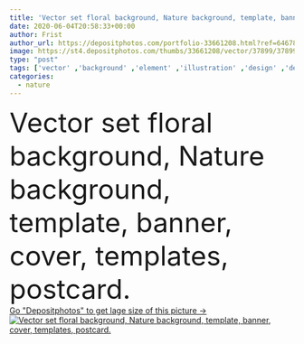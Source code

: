 ```yaml
---
title: 'Vector set floral background, Nature background, template, banner, cover, templates, postcard.'
date: 2020-06-04T20:58:33+00:00
author: Frist
author_url: https://depositphotos.com/portfolio-33661208.html?ref=64678756
image: https://st4.depositphotos.com/thumbs/33661208/vector/37899/378996656/api_thumb_450.jpg?forcejpeg=true
type: "post"
tags: ['vector' ,'background' ,'element' ,'illustration' ,'design' ,'decoration' ,'greeting' ,'happy' ,'season' ,'seasonal' ,'summer' ,'nature' ,'spring' ,'outdoor' ,'environment' ,'garden' ,'leaf' ,'abstract' ,'plant' ,'texture' ,'autumn' ,'leaves' ,'blossom' ,'floral' ,'flower' ,'natural' ,'pattern' ,'card' ,'frame' ,'banner' ,'ornament' ,'calendar' ,'landscape' ,'trees' ,'pink' ,'seasons' ,'winter' ,'wedding' ,'jungle' ,'flat' ,'cover' ,'template' ,'trendy' ,'invitation' ,'vacation' ,'flyer' ,'poster' ,'weekend' ,'thanksgiving' ,'minimal' ]
categories: 
  - nature
---
```

<div aling="center">
            <font size="60"> Vector set floral background, Nature background, template, banner, cover, templates, postcard.</font>   
</div>
<div>
    <a href='https://st4.depositphotos.com/thumbs/33661208/vector/37899/378996656/api_thumb_450.jpg?forcejpeg=true?ref=64678756' target=_blank > Go "Depositphotos" to get lage size of this picture ->
        <img href='https://st4.depositphotos.com/thumbs/33661208/vector/37899/378996656/api_thumb_450.jpg?forcejpeg=true?ref=64678756' src='https://st4.depositphotos.com/33661208/37899/v/950/depositphotos_378996656-stock-illustration-vector-set-floral-background-nature.jpg?forcejpeg=true' alt='Vector set floral background, Nature background, template, banner, cover, templates, postcard.' >
    </a>
</div>
